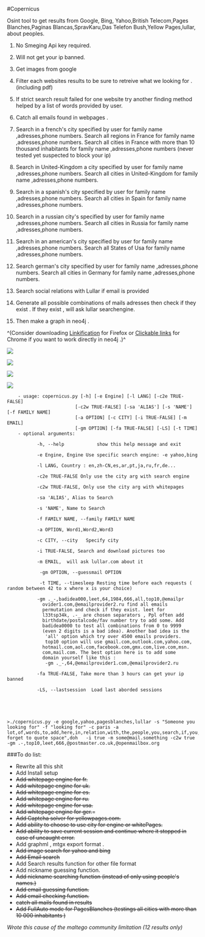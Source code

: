#Copernicus
 
 

Osint tool to get results from Google, Bing, Yahoo,British Telecom,Pages Blanches,Paginas Blancas,SpravKaru,Das Telefon Bush,Yellow Pages,lullar, about peoples.

1. No Smeging Api key required.

2. Will not get your ip banned.

3. Get images from google

4. Filter each websites results to be sure to retreive what we looking for . (including pdf)

5. If strict search result failed for one website try another finding method helped by a list of words provided by user.

6. Catch all emails found in webpages .

7. Search in a french's city specified by user for family name ,adresses,phone numbers.
Search  all regions in France for family name ,adresses,phone numbers.
 Search  all cities in France with more than 10 thousand inhabitants for family name ,adresses,phone numbers (never tested  yet suspected to block your ip)
 
8. Search in United-Kingdom a city specified by user for family name ,adresses,phone numbers.
 Search  all cities in United-Kingdom for family name ,adresses,phone numbers.
 
9. Search in a spanish's city specified by user for family name ,adresses,phone numbers.
 Search all cities in Spain for family name ,adresses,phone numbers.
 
10. Search in a russian city's specified by user for family name ,adresses,phone numbers.
 Search all cities in Russia for family name ,adresses,phone numbers.
 
11. Search in an american's city specified by user for family name ,adresses,phone numbers.
 Search all States of Usa for family name ,adresses,phone numbers. 
 
12. Search german's city specified by user for family name ,adresses,phone numbers.
 Search all cities in Germany for family name ,adresses,phone numbers. 
 
13. Search social relations with Lullar if email is provided

14. Generate all possible combinations of mails adresses then check if they exist . If they exist , will ask lullar searchengine.
 
15. Then make a graph in neo4j .

^(Consider downloading [Linkification](https://addons.mozilla.org/fr/firefox/addon/linkification/)  for Firefox or [Clickable links](https://chrome.google.com/webstore/detail/clickable-links/mgamelhnfokapndfdodnmfiningckjia) for Chrome if you want to work directly in neo4j .)^

![ ](http://img11.hostingpics.net/pics/139823resc.png  "search engine")


![ ](https://s24.postimg.org/3y8y56wcl/piximg.jpg  "googlepic")


![ ](http://img11.hostingpics.net/pics/384186Captcha.png  "yellowpages captcha bypass")


![](http://img15.hostingpics.net/pics/938427copernicus0.png) 

		- usage: copernicus.py [-h] [-e Engine] [-l LANG] [-c2e TRUE-FALSE]
		                     [-c2w TRUE-FALSE] [-sa 'ALIAS'] [-s 'NAME'] [-f FAMILY NAME]
		                     [-a OPTION] [-c CITY] [-i TRUE-FALSE] [-m EMAIL]
		                     [-gm OPTION] [-fa TRUE-FALSE] [-LS] [-t TIME]
		- optional arguments:
		
		       -h, --help            show this help message and exit
		       
		       -e Engine, Engine Use specific search engine: -e yahoo,bing
		       
		       -l LANG, Country : en,zh-CN,es,ar,pt,ja,ru,fr,de...
		       
		       -c2e TRUE-FALSE Only use the city arg with search engine
		       
		       -c2w TRUE-FALSE, Only use the city arg with whitepages 
		       
		       -sa 'ALIAS', Alias to Search
		       
		       -s 'NAME', Name to Search
		       
		       -f FAMILY NAME, --family FAMILY NAME
		       
		       -a OPTION, Word1,Word2,Word3
		       
		       -c CITY, --city   Specify city
		       
		       -i TRUE-FALSE, Search and download pictures too
		       
		       -m EMAIL,  will ask lullar.com about it
		       
		        -gm OPTION, --guessmail OPTION
		        
		        -t TIME, --timesleep Resting time before each requests ( random between 42 to x where x is your choice)
		        
		       -gm ._-,badidea000,leet,64,1984,666,all,top10,@emailpr
		         ovider1.com,@emailprovider2.ru find all emails
		         permutation and check if they exist. leet for
		         l33tsp34k, .-_ are chosen separators , Ppl often add
		         birthdate/postalcode/fav number try to add some. Add
		         badidea0000 to test all combinations from 0 to 9999
		         (even 2 digits is a bad idea). Another bad idea is the
		          'all' option which try over 4500 emails providers.
		          top10 option will use gmail.com,outlook.com,yahoo.com,
		         hotmail.com,aol.com,facebook.com,gmx.com,live.com,msn.
		         com,mail.com. The best option here is to add some
		         domain yourself like this :
		          -gm ._-,64,@emailprovider1.com,@emailprovider2.ru
		           
		       -fa TRUE-FALSE, Take more than 3 hours can get your ip banned
		
		       -LS, --lastsession  Load last aborded sessions
		
	     
	
	
	
	>./copernicus.py -e google,yahoo,pagesblanches,lullar -s "Someone you looking for" -f "looking for" -c paris -a lot,of,words,to,add,here,in,relation,with,the,people,you,search,if,you,want,more,results,"dont forget to quote space",doh   -i true -m some@mail.something -c2w true -gm .-,top10,leet,666,@postmaster.co.uk,@openmailbox.org
	   
###To do list:
- Rewrite all this shit
- Add Install setup 
-   ~~Add whitepage engine for fr.~~
-   ~~Add whitepage engine for uk.~~
-   ~~Add whitepage engine for es.~~
-   ~~Add whitepage engine for ru.~~
-   ~~Add whitepage engine for usa.~~
-   ~~Add whitepage engine for ger.~~=
-   ~~Add Captcha solver for yellowpages.com.~~
-   ~~Add ability to choose to use city for engine or whitePages.~~
-   ~~Add ability to save current session and continue where it stopped in  case of uncaught error.~~
-  Add graphml , mtgx export format .
-  ~~Add image search for yahoo and bing~~
- ~~Add Email search~~
- Add Search results function for other file format 
- Add nickname guessing function.
- ~~Add nickname searching function (instead of only using people's names.)~~
- ~~Add email guessing function.~~
- ~~Add email checking function.~~
- ~~catch all mails found in results~~
- ~~Add FullAuto mode for PagesBlanches (testings all cities with more than 10 000 inhabitants )~~

*Wrote this cause of the maltego community limitation (12 results only)*
